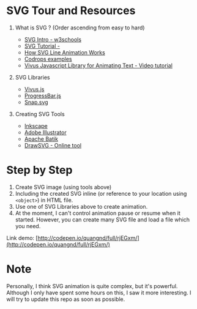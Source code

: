 # SVG Tour and Resources

1. What is SVG ? (Order ascending from easy to hard)

    * [SVG Intro - w3schools](https://www.w3schools.com/graphics/svg_intro.asp)
    * [SVG Tutorial - ](https://developer.mozilla.org/en-US/docs/Web/SVG/Tutorial)
    * [How SVG Line Animation Works](https://css-tricks.com/svg-line-animation-works/)
    * [Codrops examples](https://tympanus.net/codrops/2013/12/30/svg-drawing-animation/)
    * [Vivus Javascript Library for Animating Text - Video tutorial](https://www.youtube.com/watch?v=xd4nbV-TesQ)

2. SVG Libraries

    * [Vivus.js](http://maxwellito.github.io/vivus/)
    * [ProgressBar.js](http://progressbarjs.readthedocs.io/en/latest/)
    * [Snap.svg](http://snapsvg.io/)

3. Creating SVG Tools

    * [Inkscape](http://www.inkscape.org/)
    * [Adobe Illustrator](http://www.adobe.com/products/illustrator/)
    * [Apache Batik](http://xmlgraphics.apache.org/batik/)
    * [DrawSVG - Online tool](http://www.drawsvg.org/)

# Step by Step

1. Create SVG image (using tools above)
2. Including the created SVG inline (or reference to your location using `<object>`) in HTML file.
3. Use one of SVG Libraries above to create animation.
4. At the moment, I can't control animation pause or resume when it started. However, you can create many SVG file and load a file which you need.

Link demo: [http://codepen.io/quangnd/full/rjEGxm/](http://codepen.io/quangnd/full/rjEGxm/)

# Note

Personally, I think SVG animation is quite complex, but it's powerful. Although I only have spent some hours on this, I saw it more interesting. I will try to update this repo as soon as possible.